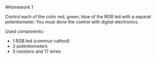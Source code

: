 
#Homework 1

Control each of the color red, green, blue of the RGB led with a separat potentiometer.
You must done the control with digital electronics.

Used components:
 - 1 RGB led (commun cathod)
 - 3 potentiometers
 - 3 resistors and 17 wires

